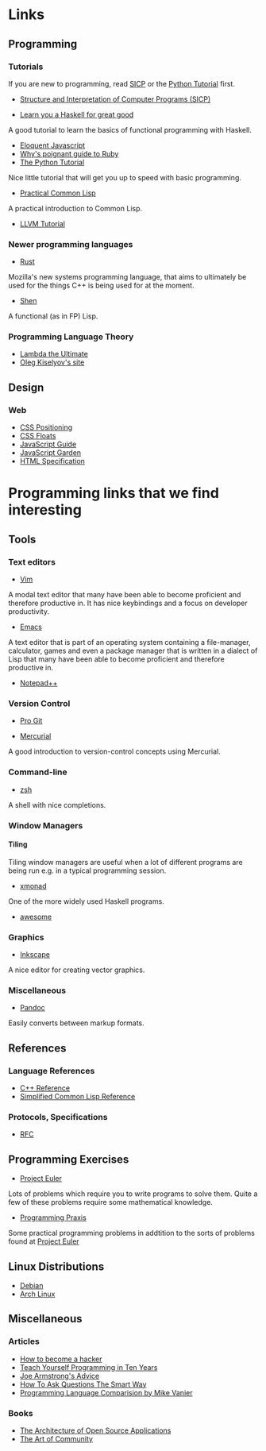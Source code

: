 # Links

## Programming

### Tutorials

If you are new to programming, read
[SICP](http://mitpress.mit.edu/sicp/full-text/book/book.html) or the
[Python Tutorial](http://docs.python.org/3/tutorial/) first.

- [Structure and Interpretation of Computer Programs (SICP)](http://mitpress.mit.edu/sicp/full-text/book/book.html)



- [Learn you a Haskell for great good](http://learnyouahaskell.com/chapters)

A good tutorial to learn the basics of functional programming with Haskell.

- [Eloquent Javascript](http://eloquentjavascript.net/contents.html)
- [Why's poignant guide to Ruby](http://mislav.uniqpath.com/poignant-guide/)
- [The Python Tutorial](http://docs.python.org/3/tutorial/)

Nice little tutorial that will get you up to speed with basic
programming.

- [Practical Common Lisp](http://www.gigamonkeys.com/book/)

A practical introduction to Common Lisp.

- [LLVM Tutorial](http://llvm.org/docs/tutorial/index.html)

### Newer programming languages

- [Rust](http://www.rust-lang.org/) 

Mozilla's new systems programming language, that aims to ultimately be
used for the things C++ is being used for at the moment.

- [Shen](http://www.shenlanguage.org/)

A functional (as in FP) Lisp.

### Programming Language Theory

- [Lambda the Ultimate](http://lambda-the-ultimate.org/)
- [Oleg Kiselyov's site](http://okmij.org/ftp/)

## Design

### Web

- [CSS Positioning](http://alistapart.com/article/css-positioning-101)
- [CSS Floats](http://alistapart.com/article/css-floats-101)
- [JavaScript Guide](https://developer.mozilla.org/en-US/docs/JavaScript/Guide)
- [JavaScript Garden](http://bonsaiden.github.com/JavaScript-Garden/)
- [HTML Specification](http://www.w3.org/TR/html51/)

# Programming links that we find interesting

## Tools

### Text editors

- [Vim](http://www.vim.org/others.php)

A modal text editor that many have been able to become proficient and
therefore productive in. It has nice keybindings and a focus on
developer productivity.

- [Emacs](http://www.gnu.org/software/emacs/tour/)

A text editor that is part of an operating system containing a
file-manager, calculator, games and even a package manager that is
written in a dialect of Lisp that many have been able to become
proficient and therefore productive in.

- [Notepad++](http://www.notepad-plus-plus.org/)

### Version Control

- [Pro Git](http://git-scm.com/book)

- [Mercurial](http://hginit.com/01.html)

A good introduction to version-control concepts using Mercurial.

### Command-line

- [zsh](https://wiki.archlinux.org/index.php/Zsh)

A shell with nice completions.

### Window Managers

#### Tiling

Tiling window managers are useful when a lot of different programs are
being run e.g. in a typical programming session.

- [xmonad](http://xmonad.org/)

One of the more widely used Haskell programs.

- [awesome](http://awesome.naquadah.org/)

### Graphics
- [Inkscape](http://tavmjong.free.fr/INKSCAPE/MANUAL/html/)

A nice editor for creating vector graphics.

### Miscellaneous

- [Pandoc](http://johnmacfarlane.net/pandoc/index.html)

Easily converts between markup formats.

## References

### Language References

- [C++ Reference](http://en.cppreference.com/w/)
- [Simplified Common Lisp Reference](http://jtra.cz/stuff/lisp/sclr/index.html)

### Protocols, Specifications

- [RFC](http://www.rfc-editor.org/rfc-index2.html)

## Programming Exercises

- [Project Euler](http://projecteuler.net/)

Lots of problems which require you to write programs to solve
them. Quite a few of these problems require some mathematical
knowledge.

- [Programming Praxis](http://programmingpraxis.com/)

Some practical programming problems in addtition to the sorts of
problems found at [Project Euler](http://projecteuler.net/)

## Linux Distributions

- [Debian](http://www.debian.org/)
- [Arch Linux](https://www.archlinux.org/)

## Miscellaneous

### Articles

- [How to become a hacker](http://www.catb.org/esr/faqs/hacker-howto.html)
- [Teach Yourself Programming in Ten Years](http://norvig.com/21-days.html)
- [Joe Armstrong's Advice](http://erlang.org/pipermail/erlang-questions/2013-January/071944.html)
- [How To Ask Questions The Smart Way](http://www.catb.org/esr/faqs/smart-questions.html)
- [Programming Language Comparision by Mike Vanier](http://users.cms.caltech.edu/~mvanier/hacking/programming.html)

### Books

- [The Architecture of Open Source Applications](http://www.aosabook.org/en/index.html)
- [The Art of Community](http://www.artofcommunityonline.org/downloads/jonobacon-theartofcommunity-1ed.pdf)
